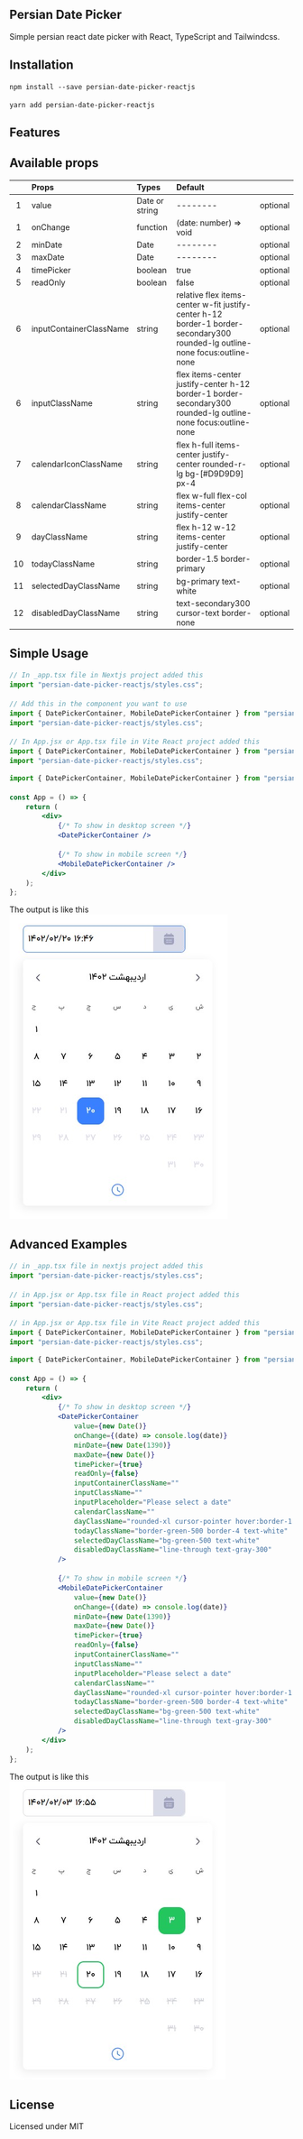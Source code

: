 ## Persian Date Picker

Simple persian react date picker with React, TypeScript and Tailwindcss.

## Installation

```
npm install --save persian-date-picker-reactjs

yarn add persian-date-picker-reactjs
```

## Features

## Available props

|     | Props                   | Types          | Default                                                                                                                      |          |
| :-: | :---------------------- | :------------- | :--------------------------------------------------------------------------------------------------------------------------- | :------: |
|  1  | value                   | Date or string | --------                                                                                                                     | optional |
|  1  | onChange                | function       | (date: number) => void                                                                                                       | optional |
|  2  | minDate                 | Date           | --------                                                                                                                     | optional |
|  3  | maxDate                 | Date           | --------                                                                                                                     | optional |
|  4  | timePicker              | boolean        | true                                                                                                                         | optional |
|  5  | readOnly                | boolean        | false                                                                                                                        | optional |
|  6  | inputContainerClassName | string         | relative flex items-center w-fit justify-center h-12 border-1 border-secondary300 rounded-lg outline-none focus:outline-none | optional |
|  6  | inputClassName          | string         | flex items-center justify-center h-12 border-1 border-secondary300 rounded-lg outline-none focus:outline-none                | optional |
|  7  | calendarIconClassName   | string         | flex h-full items-center justify-center rounded-r-lg bg-[#D9D9D9] px-4                                                       | optional |
|  8  | calendarClassName       | string         | flex w-full flex-col items-center justify-center                                                                             | optional |
|  9  | dayClassName            | string         | flex h-12 w-12 items-center justify-center                                                                                   | optional |
| 10  | todayClassName          | string         | border-1.5 border-primary                                                                                                    | optional |
| 11  | selectedDayClassName    | string         | bg-primary text-white                                                                                                        | optional |
| 12  | disabledDayClassName    | string         | text-secondary300 cursor-text border-none                                                                                    | optional |

## Simple Usage

```jsx
// In _app.tsx file in Nextjs project added this
import "persian-date-picker-reactjs/styles.css";

// Add this in the component you want to use
import { DatePickerContainer, MobileDatePickerContainer } from "persian-date-picker-reactjs";
import "persian-date-picker-reactjs/styles.css";

// In App.jsx or App.tsx file in Vite React project added this
import { DatePickerContainer, MobileDatePickerContainer } from "persian-date-picker-reactjs";
import "persian-date-picker-reactjs/styles.css";
```

```jsx
import { DatePickerContainer, MobileDatePickerContainer } from "persian-date-picker-reactjs";

const App = () => {
	return (
		<div>
			{/* To show in desktop screen */}
			<DatePickerContainer />

			{/* To show in mobile screen */}
			<MobileDatePickerContainer />
		</div>
	);
};
```
The output is like this
![alt text](https://github.com/MHPourhasani/react-persian-date-picker/blob/master/screenShot/date-picker-blue.jpg)

## Advanced Examples

```jsx
// in _app.tsx file in nextjs project added this
import "persian-date-picker-reactjs/styles.css";

// in App.jsx or App.tsx file in React project added this
import "persian-date-picker-reactjs/styles.css";

// in App.jsx or App.tsx file in Vite React project added this
import { DatePickerContainer, MobileDatePickerContainer } from "persian-date-picker-reactjs/index.js";
import "persian-date-picker-reactjs/styles.css";
```

```jsx
import { DatePickerContainer, MobileDatePickerContainer } from "persian-date-picker-reactjs";

const App = () => {
	return (
		<div>
			{/* To show in desktop screen */}
			<DatePickerContainer
				value={new Date()}
				onChange={(date) => console.log(date)}
				minDate={new Date(1390)}
				maxDate={new Date()}
				timePicker={true}
				readOnly={false}
				inputContainerClassName=""
				inputClassName=""
				inputPlaceholder="Please select a date"
				calendarClassName=""
				dayClassName="rounded-xl cursor-pointer hover:border-1.5 hover:border-green-500"
				todayClassName="border-green-500 border-4 text-white"
				selectedDayClassName="bg-green-500 text-white"
				disabledDayClassName="line-through text-gray-300"
			/>

			{/* To show in mobile screen */}
			<MobileDatePickerContainer
				value={new Date()}
				onChange={(date) => console.log(date)}
				minDate={new Date(1390)}
				maxDate={new Date()}
				timePicker={true}
				readOnly={false}
				inputContainerClassName=""
				inputClassName=""
				inputPlaceholder="Please select a date"
				calendarClassName=""
				dayClassName="rounded-xl cursor-pointer hover:border-1.5 hover:border-green-500"
				todayClassName="border-green-500 border-4 text-white"
				selectedDayClassName="bg-green-500 text-white"
				disabledDayClassName="line-through text-gray-300"
			/>
		</div>
	);
};
```

The output is like this
![alt text](https://github.com/MHPourhasani/react-persian-date-picker/blob/master/screenShot/date-picker-green.jpg)

## License

Licensed under MIT
